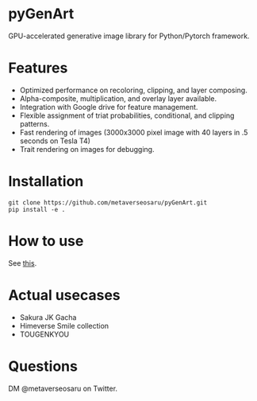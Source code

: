 [](figures/logo.png)

# pyGenArt

GPU-accelerated generative image library for Python/Pytorch framework.

# Features
- Optimized performance on recoloring, clipping, and layer composing.
- Alpha-composite, multiplication, and overlay layer available. 
- Integration with Google drive for feature management.
- Flexible assignment of triat probabilities, conditional, and clipping patterns.
- Fast rendering of images (3000x3000 pixel image with 40 layers in .5 seconds on Tesla T4)
- Trait rendering on images for debugging.

# Installation
```
git clone https://github.com/metaverseosaru/pyGenArt.git
pip install -e .
```

# How to use
See [this](examples/minimal_example.ipynb).

# Actual usecases
- Sakura JK Gacha
- Himeverse Smile collection
- TOUGENKYOU

# Questions
DM @metaverseosaru on Twitter.

 
